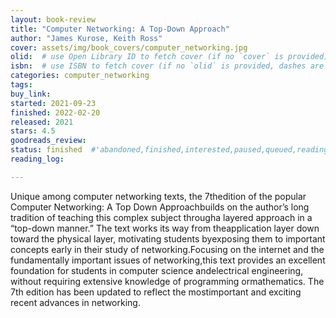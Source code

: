 ```yaml
---
layout: book-review
title: "Computer Networking: A Top-Down Approach"
author: "James Kurose, Keith Ross"
cover: assets/img/book_covers/computer_networking.jpg
olid:  # use Open Library ID to fetch cover (if no `cover` is provided)
isbn:  # use ISBN to fetch cover (if no `olid` is provided, dashes are optional)
categories: computer_networking
tags: 
buy_link: 
started: 2021-09-23
finished: 2022-02-20
released: 2021
stars: 4.5
goodreads_review:
status: finished  #'abandoned,finished,interested,paused,queued,reading,reread'
reading_log:

---
```


Unique among computer networking texts, the 7thedition of the popular Computer Networking: A Top Down Approachbuilds on the author’s long tradition of teaching this complex subject througha layered approach in a “top-down manner.” The text works its way from theapplication layer down toward the physical layer, motivating students byexposing them to important concepts early in their study of networking.Focusing on the internet and the fundamentally important issues of networking,this text provides an excellent foundation for students in computer science andelectrical engineering, without requiring extensive knowledge of programming ormathematics. The 7th edition has been updated to reflect the mostimportant and exciting recent advances in networking.
